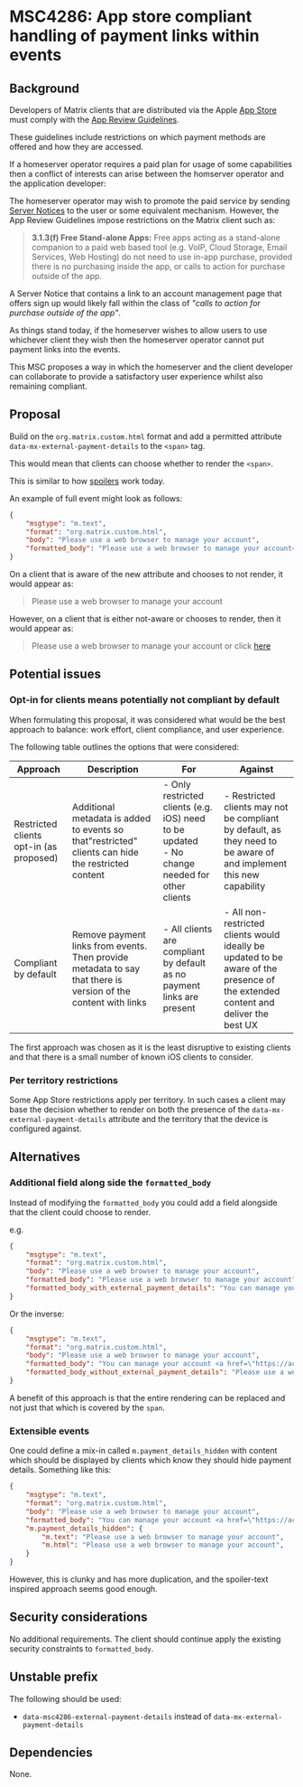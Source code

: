 # MSC4286: App store compliant handling of payment links within events

## Background

Developers of Matrix clients that are distributed via the Apple [App Store](https://www.apple.com/app-store/)
must comply with the [App Review Guidelines](https://developer.apple.com/app-store/review/guidelines/).

These guidelines include restrictions on which payment methods are offered and how they are accessed.

If a homeserver operator requires a paid plan for usage of some capabilities then a conflict of
interests can arise between the homserver operator and the application developer:

The homeserver operator may wish to promote the paid service by sending
[Server Notices](https://spec.matrix.org/v1.14/client-server-api/#server-notices) to the user or
some equivalent mechanism. However, the App Review Guidelines impose restrictions on the Matrix
client such as:

> **3.1.3(f) Free Stand-alone Apps:** Free apps acting as a stand-alone companion to a paid web
> based tool (e.g. VoIP, Cloud Storage, Email Services, Web Hosting) do not need to use in-app
> purchase, provided there is no purchasing inside the app, or calls to action for purchase outside
> of the app.

A Server Notice that contains a link to an account management page that offers sign up would likely
fall within the class of *"calls to action for purchase outside of the app"*.

As things stand today, if the homeserver wishes to allow users to use whichever client they wish
then the homeserver operator cannot put payment links into the events.

This MSC proposes a way in which the homeserver and the client developer can collaborate to provide
a satisfactory user experience whilst also remaining compliant.

## Proposal

Build on the `org.matrix.custom.html` format and add a permitted attribute
`data-mx-external-payment-details` to the `<span>` tag.

This would mean that clients can choose whether to render the `<span>`.

This is similar to how [spoilers](https://spec.matrix.org/v1.14/client-server-api/#spoiler-messages) work today.

An example of full event might look as follows:

```json
{
    "msgtype": "m.text",
    "format": "org.matrix.custom.html",
    "body": "Please use a web browser to manage your account",
    "formatted_body": "Please use a web browser to manage your account<span data-mx-external-payment-details> or click <a href=\"https://account.example.com/plan\">here</a></span>"
}
```

On a client that is aware of the new attribute and chooses to not render, it would appear as:

> Please use a web browser to manage your account

However, on a client that is either not-aware or chooses to render, then it would appear as:

> Please use a web browser to manage your account or click [here](https://account.example.com/plan)

## Potential issues

### Opt-in for clients means potentially not compliant by default

When formulating this proposal, it was considered what would be the best approach to balance: work
effort, client compliance, and user experience.

The following table outlines the options that were considered:

Approach | Description | For | Against
-|-|-|-
Restricted clients opt-in (as proposed) | Additional metadata is added to events so that"restricted" clients can hide the restricted content | - Only restricted clients (e.g. iOS) need to be updated<br>- No change needed for other clients | - Restricted clients may not be compliant by default, as they need to be aware of and implement this new capability
Compliant by default | Remove payment links from events. Then provide metadata to say that there is version of the content with links | - All clients are compliant by default as no payment links are present| - All non-restricted clients would ideally be updated to be aware of the presence of the extended content and  deliver the best UX

The first approach was chosen as it is the least disruptive to existing clients and that there is a
small number of known iOS clients to consider.

### Per territory restrictions

Some App Store restrictions apply per territory. In such cases a client may base the decision
whether to render on both the presence of the `data-mx-external-payment-details` attribute and the
territory that the device is configured against.

## Alternatives

### Additional field along side the `formatted_body`

Instead of modifying the `formatted_body` you could add a field alongside that the client could
choose to render.

e.g.

```json
{
    "msgtype": "m.text",
    "format": "org.matrix.custom.html",
    "body": "Please use a web browser to manage your account",
    "formatted_body": "Please use a web browser to manage your account",
    "formatted_body_with_external_payment_details": "You can manage your account <a href=\"https://account.example.com/plan\">here</a>"
}
```

Or the inverse:

```json
{
    "msgtype": "m.text",
    "format": "org.matrix.custom.html",
    "body": "Please use a web browser to manage your account",
    "formatted_body": "You can manage your account <a href=\"https://account.example.com/plan\">here</a>",
    "formatted_body_without_external_payment_details": "Please use a web browser to manage your account"
}
```

A benefit of this approach is that the entire rendering can be replaced and not just that which is
covered by the `span`.

### Extensible events

One could define a mix-in called `m.payment_details_hidden` with content which should be displayed
by clients which know they should hide payment details. Something like this:

```json
{
    "msgtype": "m.text",
    "format": "org.matrix.custom.html",
    "body": "Please use a web browser to manage your account",
    "formatted_body": "You can manage your account <a href=\"https://account.example.com/plan\">here</a>",
    "m.payment_details_hidden": {
        "m.text": "Please use a web browser to manage your account",
        "m.html": "Please use a web browser to manage your account",
    }
}
```

However, this is clunky and has more duplication, and the spoiler-text inspired approach seems good enough.

## Security considerations

No additional requirements. The client should continue apply the existing security constraints to `formatted_body`.

## Unstable prefix

The following should be used:

- `data-msc4286-external-payment-details` instead of `data-mx-external-payment-details`

## Dependencies

None.
